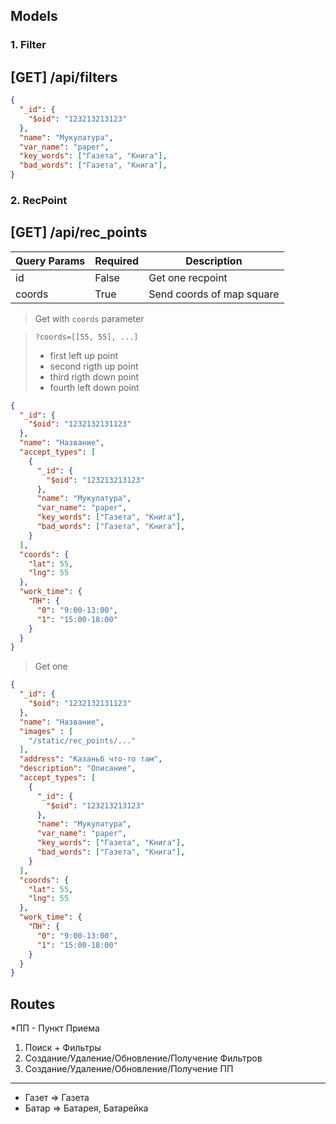 ## Models

### 1. Filter
## [GET] /api/filters
```json
{
  "_id": {
    "$oid": "123213213123"
  },
  "name": "Мукулатура",
  "var_name": "paper",
  "key_words": ["Газета", "Книга"],
  "bad_words": ["Газета", "Книга"],
}
```
### 2. RecPoint
## [GET] /api/rec_points

| Query Params | Required | Description |
| ------------ | -------- | ----------- |
| id           | False | Get one recpoint |
| coords       | True | Send coords of map square |

> Get with `coords` parameter

> `?coords=[[55, 55], ...]`
> - first left up point
> - second rigth up point
> - third rigth down point
> - fourth left down point

```json
{
  "_id": {
    "$oid": "1232132131123"
  },
  "name": "Название",
  "accept_types": [
    {
      "_id": {
        "$oid": "123213213123"
      },
      "name": "Мукулатура",
      "var_name": "paper",
      "key_words": ["Газета", "Книга"],
      "bad_words": ["Газета", "Книга"],
    }
  ],
  "coords": {
    "lat": 55,
    "lng": 55
  },
  "work_time": {
    "ПН": {
      "0": "9:00-13:00",
      "1": "15:00-18:00"
    }
  }
}
```
> Get one
```json
{
  "_id": {
    "$oid": "1232132131123"
  },
  "name": "Название",
  "images" : [
    "/static/rec_points/..."
  ],
  "address": "Казаньб что-то там",
  "description": "Описание",
  "accept_types": [
    {
      "_id": {
        "$oid": "123213213123"
      },
      "name": "Мукулатура",
      "var_name": "paper",
      "key_words": ["Газета", "Книга"],
      "bad_words": ["Газета", "Книга"],
    }
  ],
  "coords": {
    "lat": 55,
    "lng": 55
  },
  "work_time": {
    "ПН": {
      "0": "9:00-13:00",
      "1": "15:00-18:00"
    }
  }
}
```

## Routes

*ПП - Пункт Приема 
1. Поиск + Фильтры
2. Создание/Удаление/Обновление/Получение Фильтров
3. Создание/Удаление/Обновление/Получение ПП
---
- Газет => Газета
- Батар => Батарея, Батарейка 